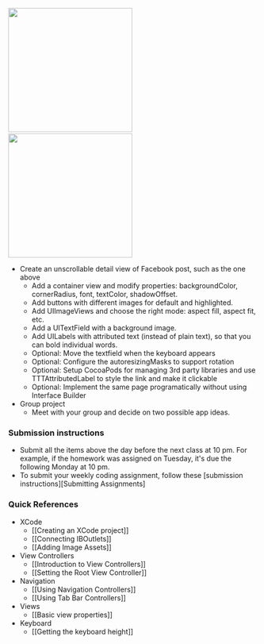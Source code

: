 <img src="http://i.imgur.com/N8PfLlf.png" width="250"/>&nbsp;&nbsp;<img src="http://i.imgur.com/bzanQSb.png"  width="250" />

- Create an unscrollable detail view of Facebook post, such as the one above
  - Add a container view and modify properties: backgroundColor, cornerRadius, font, textColor, shadowOffset.
  - Add buttons with different images for default and highlighted.
  - Add UIImageViews and choose the right mode: aspect fill, aspect fit, etc.
  - Add a UITextField with a background image.
  - Add UILabels with attributed text (instead of plain text), so that you can bold individual words.
  - Optional: Move the textfield when the keyboard appears
  - Optional: Configure the autoresizingMasks to support rotation
  - Optional: Setup CocoaPods for managing 3rd party libraries and use TTTAttributedLabel to style the link and make it clickable
  - Optional: Implement the same page programatically without using Interface Builder
- Group project
  - Meet with your group and decide on two possible app ideas.

### Submission instructions

- Submit all the items above the day before the next class at 10 pm. For example, if the homework was assigned on Tuesday, it's due the following Monday at 10 pm.
- To submit your weekly coding assignment, follow these [submission instructions][Submitting Assignments]

### Quick References

- XCode
   - [[Creating an XCode project]]
   - [[Connecting IBOutlets]]
   - [[Adding Image Assets]]
- View Controllers
   - [[Introduction to View Controllers]]
   - [[Setting the Root View Controller]]
- Navigation
   - [[Using Navigation Controllers]]
   - [[Using Tab Bar Controllers]]
- Views
   - [[Basic view properties]]
- Keyboard
   - [[Getting the keyboard height]]
